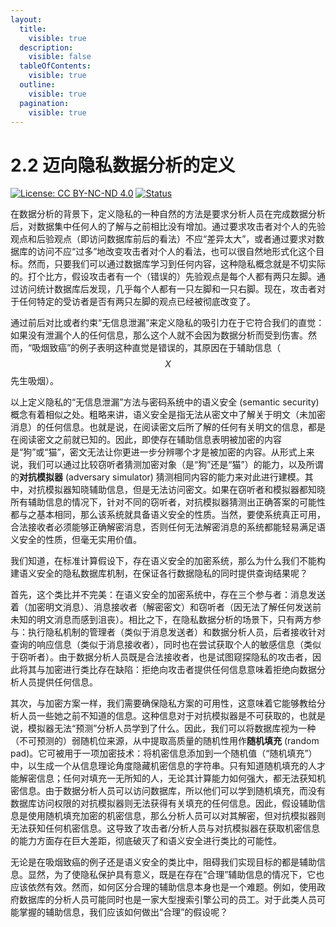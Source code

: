 ```yaml
---
layout:
  title:
    visible: true
  description:
    visible: false
  tableOfContents:
    visible: true
  outline:
    visible: true
  pagination:
    visible: true
---
```


# 2.2 迈向隐私数据分析的定义

[![License: CC BY-NC-ND 4.0](https://img.shields.io/badge/License-CC\_BY--NC--ND\_4.0-lightgrey.svg)](https://creativecommons.org/licenses/by-nc-nd/4.0/) [![Status](https://img.shields.io/badge/Github-Ready-lightgrey.svg?logo=github)](https://github.com/HouJP/the-algorithmic-foundations-of-differential-privacy)

在数据分析的背景下，定义隐私的一种自然的方法是要求分析人员在完成数据分析后，对数据集中任何人的了解与之前相比没有增加。通过要求攻击者对个人的先验观点和后验观点（即访问数据库前后的看法）不应“差异太大”，或者通过要求对数据库的访问不应“过多”地改变攻击者对个人的看法，也可以很自然地形式化这个目标。然而，只要我们可以通过数据库学习到任何内容，这种隐私概念就是不切实际的。打个比方，假设攻击者有一个（错误的）先验观点是每个人都有两只左脚。通过访问统计数据库后发现，几乎每个人都有一只左脚和一只右脚。现在，攻击者对于任何特定的受访者是否有两只左脚的观点已经被彻底改变了。

通过前后对比或者约束“无信息泄漏”来定义隐私的吸引力在于它符合我们的直觉：如果没有泄漏个人的任何信息，那么这个人就不会因为数据分析而受到伤害。然而，“吸烟致癌”的例子表明这种直觉是错误的，其原因在于辅助信息（$$X$$先生吸烟）。

以上定义隐私的“无信息泄漏”方法与密码系统中的语义安全 (semantic security) 概念有着相似之处。粗略来讲，语义安全是指无法从密文中了解关于明文（未加密消息）的任何信息。也就是说，在阅读密文后所了解的任何有关明文的信息，都是在阅读密文之前就已知的。因此，即使存在辅助信息表明被加密的内容是“狗”或“猫”，密文无法让你更进一步分辨哪个才是被加密的内容。从形式上来说，我们可以通过比较窃听者猜测加密对象（是“狗”还是“猫”）的能力，以及所谓的**对抗模拟器** (adversary simulator) 猜测相同内容的能力来对此进行建模。其中，对抗模拟器知晓辅助信息，但是无法访问密文。如果在窃听者和模拟器都知晓所有辅助信息的情况下，针对不同的窃听者，对抗模拟器猜测出正确答案的可能性都与之基本相同，那么该系统就具备语义安全的性质。当然，要使系统真正可用，合法接收者必须能够正确解密消息，否则任何无法解密消息的系统都能轻易满足语义安全的性质，但毫无实用价值。

我们知道，在标准计算假设下，存在语义安全的加密系统，那么为什么我们不能构建语义安全的隐私数据库机制，在保证各行数据隐私的同时提供查询结果呢？

首先，这个类比并不完美：在语义安全的加密系统中，存在三个参与者：消息发送着（加密明文消息）、消息接收者（解密密文）和窃听者（因无法了解任何发送前未知的明文消息而感到沮丧）。相比之下，在隐私数据分析的场景下，只有两方参与：执行隐私机制的管理者（类似于消息发送者）和数据分析人员，后者接收针对查询的响应信息（类似于消息接收者），同时也在尝试获取个人的敏感信息（类似于窃听者）。由于数据分析人员既是合法接收者，也是试图窥探隐私的攻击者，因此将其与加密进行类比存在缺陷：拒绝向攻击者提供任何信息意味着拒绝向数据分析人员提供任何信息。

其次，与加密方案一样，我们需要确保隐私方案的可用性，这意味着它能够教给分析人员一些她之前不知道的信息。这种信息对于对抗模拟器是不可获取的，也就是说，模拟器无法“预测”分析人员学到了什么。因此，我们可以将数据库视为一种（不可预测的）弱随机位来源，从中提取高质量的随机性用作**随机填充** (random pad)。它可被用于一项加密技术：将机密信息添加到一个随机值（“随机填充”）中，以生成一个从信息理论角度隐藏机密信息的字符串。只有知道随机填充的人才能解密信息；任何对填充一无所知的人，无论其计算能力如何强大，都无法获知机密信息。由于数据分析人员可以访问数据库，所以他们可以学到随机填充，而没有数据库访问权限的对抗模拟器则无法获得有关填充的任何信息。因此，假设辅助信息是使用随机填充加密的机密信息，那么分析人员可以对其解密，但对抗模拟器则无法获知任何机密信息。这导致了攻击者/分析人员与对抗模拟器在获取机密信息的能力方面存在巨大差距，彻底破灭了和语义安全进行类比的可能性。

无论是在吸烟致癌的例子还是语义安全的类比中，阻碍我们实现目标的都是辅助信息。显然，为了使隐私保护具有意义，既是在存在“合理”辅助信息的情况下，它也应该依然有效。然而，如何区分合理的辅助信息本身也是一个难题。例如，使用政府数据库的分析人员可能同时也是一家大型搜索引擎公司的员工。对于此类人员可能掌握的辅助信息，我们应该如何做出“合理”的假设呢？
